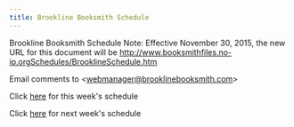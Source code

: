 ```yaml
---
title: Brookline Booksmith Schedule
---
```


Brookline Booksmith Schedule
Note: Effective November 30, 2015, the new URL for this document will be http://www.booksmithfiles.no-ip.orgSchedules/BrooklineSchedule.htm

Email comments to &lt;webmanager@brooklinebooksmith.com&gt;

Click&nbsp;[here](http://booksmithfiles.no-ip.org/Schedules/ThisWeek.html)&nbsp;for this week's schedule

Click&nbsp;[here](http://booksmithfiles.no-ip.org/Schedules/NextWeek.html)&nbsp;for next week's schedule